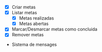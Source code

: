 - [x] Criar metas
- [x] Listar metas
    - [x] Metas realizadas
    - [x] Metas abertas
- [x]  Marcar/Desmarcar metas como concluida
- [x] Remover metas
- Sistema de mensages
